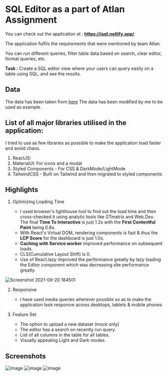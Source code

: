 # SQL Editor as a part of Atlan Assignment

You can check out the application at : **https://isql.netlify.app/**

The application fulfils the requirements that were mentioned by team Atlan.

You can run different queries, filter table data based on search, clear editor, format queries, etc.

**Task :** Create a SQL editor view where your users can query easily on a table using SQL, and see the results.

## Data

The data has been taken from [here](https://github.com/graphql-compose/graphql-compose-examples/tree/master/examples/northwind/data/csv)
The data has been modified by me to be used as example.

## List of all major libraries utilised in the application:

I tried to use as few libraries as possible to make the application load faster and avoid chaos.

1. ReactJS:
2. MaterialUI: For icons and a modal
3. Styled Components - For CSS & DarkMode/LightMode
4. TailwindCSS - Built on Tailwind and then migrated to styled components 
## Highlights

1. Optimizing Loading Time

   - I used browser's lighthouse tool to find out the load time and then cross-checked it using analytic tools like GTmatrix and Web.Dev. The final **Time To Interactive** is just 1.2s with the **First Contentful Paint** being 0.8s.
   - With React's Virtual DOM, rendering components is fast & thus the **LCP Score** for the dashboard is just 1.0s.
   - **Caching with Service worker** improved performance on subsequent loads.
   - CLS(Cumulative Layout Shift) is 0.
   - Use of React.lazy improved the performance greatly by lazy loading the Editor component which was decreasing site performance greatly.

![Screenshot 2021-09-20 184501](https://user-images.githubusercontent.com/43791878/134008831-6121b47a-d293-4d24-9b63-96c357088320.png)

2. Responsive

   - I have used media queries wherever possible so as to make the application look responive across desktops, tablets & mobile phones

3. Feature Set
   - The option to upload a new dataset (mock only)
   - The editor has a search on recently run query.
   - List of all columns in the table for all tables.
   - Visually appealing Light and Dark modes.

## Screenshots

![image](https://user-images.githubusercontent.com/43791878/134009191-4c829d5e-cb04-4e71-a563-36a015246604.png)
![image](https://user-images.githubusercontent.com/43791878/134009237-59650b26-ec7e-4b61-9042-93a75058bc69.png)
![image](https://user-images.githubusercontent.com/43791878/134009407-704e94fb-2be0-45bf-9d85-a2c5e8653a86.png)
